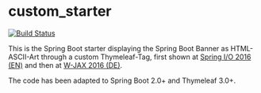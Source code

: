 # custom_starter

[![Build Status](https://travis-ci.org/springbootbuch/custom_starter.svg?branch=master)](https://travis-ci.org/springbootbuch/custom_starter)

This is the Spring Boot starter displaying the Spring Boot Banner as HTML-ASCII-Art through a custom Thymeleaf-Tag, first shown at [Spring I/O 2016 (EN)](https://github.com/michael-simons/springio2016) and then at [W-JAX 2016 (DE)](https://github.com/michael-simons/W-JAX2016). 

The code has been adapted to Spring Boot 2.0+ and Thymeleaf 3.0+.